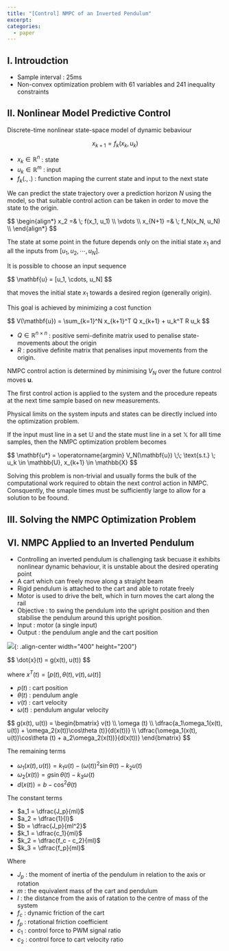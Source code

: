 ```yaml
---
title: "[Control] NMPC of an Inverted Pendulum"
excerpt:
categories:
  - paper
---
```

## I. Introudction

- Sample interval : 25ms
- Non-convex optimization problem with 61 variables and 241 inequality constraints

## II. Nonlinear Model Predictive Control

Discrete-time nonlinear state-space model of dynamic bebaviour

$$
x_{k+1} = f_k(x_k, u_k)
$$

- $x_k \in \mathbb{R}^n$ : state
- $u_k \in \mathbb{R}^m$ : input
- $f_k(., .)$ : function maping the current state and input to the next state

We can predict the state trajectory over a prediction horizon $N$ using the model, so that suitable control action can be taken in order to move the state to the origin.

<div class="latex-container">
$$
\begin{align*}
  x_2 =& \; f(x_1, u_1) \\
  \vdots \\
  x_{N+1} =& \; f_N(x_N, u_N) \\
\end{align*}
$$
</div>

The state at some point in the future depends only on the initial state $x_1$ and all the inputs from $[u_1, u_2, \cdots, u_N]$.

It is possible to choose an input sequence

<div class="latex-container">
$$
\mathbf{u} = [u_1, \cdots, u_N]
$$
</div>

that moves the initial state $x_1$ towards a desired region (generally origin).

This goal is achieved by minimizing a cost function

<div class="latex-container">
$$
V(\mathbf{u}) = \sum_{k=1}^N x_{k+1}^T Q x_{k+1} + u_k^T R u_k
$$
</div>

- $Q \in \mathbb{R}^{n \times n}$ : positive semi-definite matrix used to penalise state-movements about the origin
- $R$ : positive definite matrix that penalises input movements from the origin.

NMPC control action is determined by minimising $V_N$ over the future control moves $\mathbf{u}$.

The first control action is applied to the system and the procedure repeats at the next time sample based on new measurements.

Physical limits on the system inputs and states can be directly inclued into the optimization problem.

If the input must line in a set $\mathbb{U}$ and the state must line in a set $\mathbb{X}$ for alll time samples, then the NMPC optimization problem becomes

<div class="latex-container">
$$
\mathbf{u*} = \operatorname{argmin} V_N(\mathbf{u}) \;\; \text{s.t.} \; u_k \in \mathbb{U}, x_{k+1} \in \mathbb{X}
$$
</div>

Solving this problem is non-trivial and usually forms the bulk of the computational work required to obtain the next control action in NMPC. Consquently, the smaple times must be sufficiently large to allow for a solution to be foound.

## III. Solving the NMPC Optimization Problem

## VI. NMPC Applied to an Inverted Pendulum

- Controlling an inverted pendulum is challenging task becuase it exhibits nonlinear dynamic behaviour, it is unstable about the desired operating point
- A cart which can freely move along a straight beam
- Rigid pendulum is attached to the cart and able to rotate freely
- Motor is used to drive the belt, which in turn moves the cart along the rail
- Objective : to swing the pendulum into the upright position and then stabilise the pendulum around this upright position.
- Input : motor (a single input)
- Output : the pendulum angle and the cart position

![](./../../../img/optimalcontrol/invertedpendulummodel.png){: .align-center width="400" height="200"}

<div class="latex-container">
$$
\dot{x}(t) = g(x(t), u(t))
$$
</div>

where $x^T(t) = [p(t), \theta (t), v(t), \omega (t)]$

- $p(t)$ : cart position
- $\theta (t)$ : pendulum angle
- $v(t)$ : cart velocity
- $\omega (t)$ : pendulum angular velocity

<div class="latex-container">
$$
g(x(t), u(t)) =
\begin{bmatrix}
v(t) \\
\omega (t) \\
\dfrac{a_1\omega_1(x(t), u(t)) + \omega_2(x(t))\cos\theta (t)}{d(x(t))} \\
\dfrac{\omega_1(x(t), u(t))\cos\theta (t) + a_2\omega_2(x(t))}{d(x(t))}
\end{bmatrix}
$$
</div>

The remaining terms

- $\omega_1(x(t), u(t)) = k_1u(t) - (\omega (t))^2 \sin\theta (t) - k_2 u(t)$
- $\omega_2(x(t)) = g\sin\theta (t) - k_3 \omega (t)$
- $d(x(t)) = b - \cos^2\theta (t)$

The constant terms

- $a_1 = \dfrac{J_p}{ml}$
- $a_2 = \dfrac{1}{l}$
- $b = \dfrac{J_p}{ml^2}$
- $k_1 = \dfrac{c_1}{ml}$
- $k_2 = \dfrac{f_c - c_2}{ml}$
- $k_3 = \dfrac{f_p}{ml}$

Where

- $J_p$ : the moment of inertia of the pendulum in relation to the axis or rotation
- $m$ : the equivalent mass of the cart and pendulum
- $l$ : the distance from the axis of ratation to the centre of mass of the system
- $f_c$ : dynamic friction of the cart
- $f_p$ : rotational friction coefficient
- $c_1$ : control force to PWM signal ratio
- $c_2$ : control force to cart velocity ratio